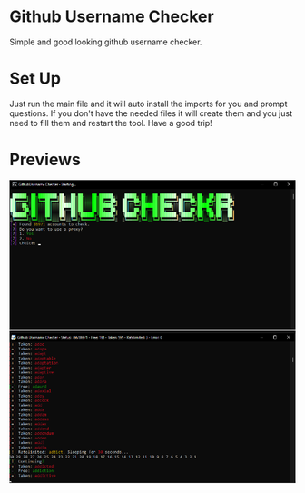 # Github Username Checker
 Simple and good looking github username checker.
# Set Up
 Just run the main file and it will auto install the imports for you and prompt questions. If you don't have the needed files it will create them and you just need to fill them and restart the tool. Have a good trip!
# Previews
![Menu](https://github.com/kWAYTV/github-username-checker/blob/main/previews/menu.png?raw=true)
![Checking](https://github.com/kWAYTV/github-username-checker/blob/main/previews/checking.png?raw=true)

